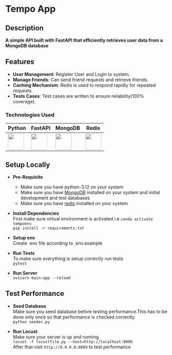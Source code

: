 # Tempo App

## Description

**A simple API built with FastAPI that efficiently retrieves user data from a MongoDB database**

## Features

- **User Management**: Register User and Login to system.
- **Manage Friends**: Can send friend requests and retrieve friends.
- **Caching Mechanism**: Redis is used to respond rapidly for repeated requests.
- **Tests Cases**: Test cases are written to ensure reliability(100% coverage).


### Technologies Used

| Python | FastAPI | MongoDB | Redis |
|--------|---------|---------|-------|
| <img src="https://upload.wikimedia.org/wikipedia/commons/c/c3/Python-logo-notext.svg" width="50"> | <img src="https://cdn.worldvectorlogo.com/logos/fastapi.svg" width="50"> | <img src="https://www.svgrepo.com/show/331488/mongodb.svg" width="50"> | <img src="https://www.svgrepo.com/show/303460/redis-logo.svg" width="50"> |



## Setup Locally
- **Pre-Requisite**  
  - Make sure you have python-3.12 on your system  
  - Make sure you have [MongoDB](https://www.mongodb.com/) installed on your system and initial development and test databases
  - Make sure you have [redis](https://redis.io/) installed on your system 

- **Install Dependencies**  
  First make sure virtual environment is activated i.e `conda activate tempoenv`  
  `pip install -r requirements.txt`

- **Setup env**  
  Create .env file according to .env.example  

- **Run Tests**  
  To make sure everything is setup correctly run tests  
  `pytest`

- **Run Server**  
  `uvicorn main:app --reload`  

## Test Performance
- **Seed Database**  
  Make sure you seed database before testing performance.This has to be done only once so that performance is checked correctly.  
  `python seeder.py`  

- **Run Locust**  
  Make sure your server is up and running.  
  `locust -f locustfile.py --host=http://localhost:8000`  
  After that visit `http://0.0.0.0:8089` to test performance

